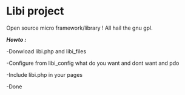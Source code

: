 # Libi project
Open source micro framework/library !
All hail the gnu gpl.

**_Howto :_**

-Donwload libi.php and libi_files

-Configure from libi_config what do you want and dont want and pdo

-Include libi.php in your pages

-Done
